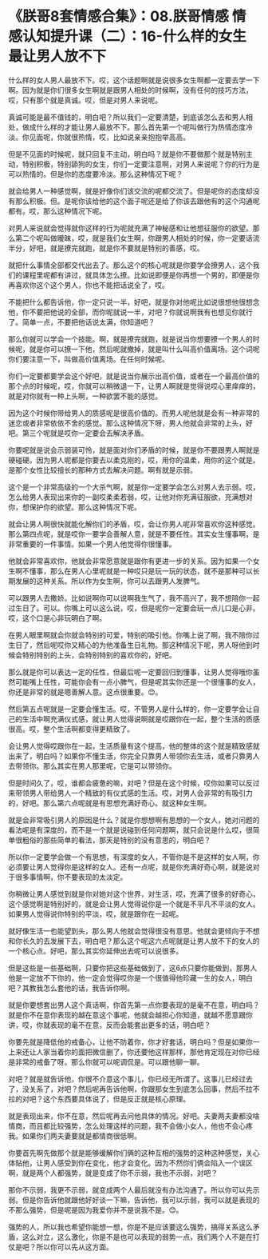 # 《朕哥8套情感合集》：08.朕哥情感 情感认知提升课（二）：16-什么样的女生最让男人放不下

什么样的女人男人最放不下。哎，这个话题啊就是说很多女生啊都一定要去学一下啊。因为就是你们很多女生啊就是跟男人相处的时候啊，没有任何的技巧方法，哎，只有那个就是真诚。哎，但是对男人来说呢。

真诚可能是最不值钱的，明白吧？所以我们一定要清楚，到底该怎么去和男人相处，做成什么样的才能让男人最放不下。那么首先第一个呢叫做行为热情态度冷淡。你见面呢，你就很热情，哎，比如说亲亲抱抱举高高。

但是不见面的时候呢，就只回复不主动，明白吗？就是你不要做那个就是特别主动，特别积极，特别舔狗的女生，你们一定要注意啊，对男人来说呢？你的行为是可以热情的。但是你的态度要冷淡。那么这种情况下呢？

就会给男人一种感觉啊，就是好像你们该交流的呢都交流了。但是呢你的态度却没有那么积极。但。是呢你该给他的这个面子呢还是给了你该去跟他有的这个沟通呢都有。哎，那么这种情况下呢。

对男人来说就会觉得就你这样的行为呢就充满了神秘感和让他想征服你的欲望。那么第二个呢叫做暧昧，哎，就是我们女生啊，你跟男人相处的时候，你一定要话流半分，好吧，就是撩完就跑，就是你不要就是特别的善感，哎。

就把什么事情全部都交代出去了。那么这个的核心呢就是你要学会撩男人，这个我们的课程里呢都有讲过，就具体怎么撩。比如说即便是你再想一个男的，即便是你再喜欢你这个这个男人，你也不能把话说全了，哎。

不能把什么都告诉他，你一定只说一半，好吧，就是你对他呢比如说很想他很想念他，你不要把他说的全部，而你呢就说一半，对吧？你就说啊我有也想见你就行了。简单一点，不要把他话说太满，你知道吧？

那么你就可以学会一个技能。啊，就是撩完就跑，就是说当你想要撩一个男人的时候呢，就是你可以撩一下他，然后呢就撤掉，就是叫什么叫高价值离场。这个词呢你们要注意一下，叫做高价值离场。在任何时候呢。

你们一定要都要学会这个好吧，就是说当你展示出高价值，或者在一个最高价值的那个点的时候呢，哎，你就可以稍微退一下，让男人啊就是觉得说哎心里痒痒的，就是对你就有一种上头啊，一种欲罢不能的感觉。

因为这个时候你带给男人的质感呢是很高价值的。而男人呢他就是会有一种非常的迷恋或者非常依依不舍的感觉。那么这种情况下呀，男人他就会非常的上头，好吧。第三个呢就是哎你一定要会去解决矛盾。

你要呢就是说会示弱装可怜，就是面对你们矛盾的时候，就是你不要跟男人啊就是硬碰硬。因为男人呢都是你要去以柔克刚的，哎，用你的温柔，用你的这个就是。是那个女性比较擅长的那种方式去解决问题。啊有就是示弱。

这个是一个非常高级的一个大杀气啊，就是你一定要学会怎么对男人去示弱。哎，怎么给男人表现出来你的一副哎柔柔若弱，哎，让他对你充满征服欲，充满想对你，想保护你的欲望。那么这种情况下呢。

就会让男人啊很快就能化解你们的矛盾，哎，会让你男人呢非常喜欢你这种感觉。那么第四点呢，就是哎你一要学会善解人意，就是不要任性。其实女生懂事啊，是非常重要的一件事情。如果一个男人他觉得你很懂事。

他就会非常喜欢你，他就会非常愿意就是跟你有更进一步的关系。因为如果一个女生啊不懂事，那么在男人心里呢就是一种哎只是玩一玩的状态，就不是那种可以长期发展的这种关系。所以作为女生啊，你可以去跟男人发脾气。

可以跟男人去撒娇。比如说啊你可以说啊我生气了，我不高兴了，我不想陪你一起过生日了。可以。你嘴上可以这么说，哎，但是呢你一定要会玩一点儿口是心非。哎，这个口是心非玩明白了啊。

在男人眼里啊就会你就会特别的可爱，特别的吸引他。你嘴上说了啊，我不陪你过生日了，然后呢哎你又精心的为他准备生日礼物。那这种情况下呢，男人呀他到时候会特别特别的上头，会特别特别的喜欢你的，好吧。

那么就是你可以表达一定的任性，但最后呢一定要回归到懂事，让男人觉得哦你虽然可能嘴上任性，可能你会有一点小脾气，但是呢其实你还是一个很懂事的女人，你还是非常的就是嗯善解人意。这点很重要。😊。

然后第五点呢就是一定要会懂生活。哎，不管男人是什么样的，你一定要学会让自己的生活中啊充满仪式感，就让男人觉得说啊就是哎跟你在一起，整个生活的质感很高。哎，整个生活啊都变得更精致了。

会让男人觉得哎跟你在一起，生活质量有这个提高，他的整体的这个就是精致感就出来了，明白吗？如果你不懂生活，你完全只靠男人带领你去生活，或者只靠男人去带领你。那么其实在男人那里呢，它是可以带领你。

但是时间久了，哎，谁都会疲惫的嘛，对吧？但是在这个时候，哎你如果可以反过来带领男人带给男人一个精致的有仪式感的生活。哎，对男人会非常的有吸引力的，好吧。那么第六点呢就是有思想充满好奇心。就这种女生啊。

就是会非常吸引男人的原因是什么？就是你想想啊有思想的一个女人，她对问题的看法呢是有深度的，而不是一个就是说碰到任何问题啊，就只会说是什么哎，很简单很粗俗的那些简单的看法，那天是特别的没有意思的，明白吧？

所以你一定要学会做一个有思想，有深度的女人，不管你是不是这样的女人啊，你必须要让男人觉得你是这样的女人。还有一点呢，就是你充满好奇心啊，就是说对于很多事情啊，你不要表现的太淡定。

你稍微让男人感觉到就是你对她对这个世界，对生活，哎，充满了很多的好奇心，这个感觉啊是特别好的，就是会让男人觉得说你是一个就是不平凡不平淡的女人。如果男人觉得说你特别的平淡，哎，就是跟你在一起呢。

就好像生活一也能望到头，那么男人他就会觉得很没有意思。他就会更倾向于不想和你长久的去发展下去，明白吧？那么这个呢这六点呢就是让男人放不下的女人的一个核心点。好吧，那么其实你延伸出去呢可以说很多。

但是这些是一些基础啊，只要你把这些基础做到了，这6点只要你能做到，那男人他是一定放不下你的，他一定会觉得哎你是一个很值得他珍藏一生的女人，明白吧？其教我怎么套他的话，我告诉你啊。

就是你要想套出男人这个真话啊，你首先第一点你要表现的是毫不在意，明白吗？就是你不在意你表现的越在意这个事呢，他就会越担心你知道，就越不愿意跟你讲，哎，你就表现的毫不在意，反而会能套出更多的话，明白吧？

你要先就是降低他的戒备心，让他不防着你，你才好套话，明白吗？但是如果你一上来还让人家当着你的面把微信删了，你还要他这样那样，那他肯定现在对你已经是非常的戒备了呀。那么你就可以呢调侃是。可以跟他聊一聊。

对吧？就是就告诉他，你很不介意这个事儿，你已经无所谓了。这事儿已经过去了，没关系了，对吧？然后呢再告诉他啊，你跟那女生到底怎么回事，然后不拉不拉的对吧？这个东西要具体说了，但是反正就是核心原理。

就是表现出来，你不在意，然后呢再去问他具体的情况。好吧。夫妻两夫妻都没啥情商，而且都比较强势，怎么处理这样的问题，我不会做小女人，他也不会心疼我。如果你们两夫妻要就是都情商很低啊。

你要首先啊先做那个就是能够缓解你们俩的这种互相的强势的这种这种感觉，关心体贴他，让男人感受到你在变化，他才会变化。因为不然你们俩会陷入一个误区啊，就是两个人都强势，就是变成了你不示弱，我也不示弱，对吧？

那你不示弱，我更不示弱，就变成两个人最后就没有办法沟通了。所以你可以先示弱。但是你告诉他就跟他好好谈一下嘛，告诉他，我可以示弱，我可以就是表现的不那么强势，但是呢是因为我爱你并不是说我不是。😊。

强势的人，所以我也希望你能想一想，你是不是应该要这么强势，搞得关系这么矛盾，这么对立，这么激化，你是不是也可以表现的弱势一点，我们两个人不是在打仗是吧？所以你可以先从这方面。

